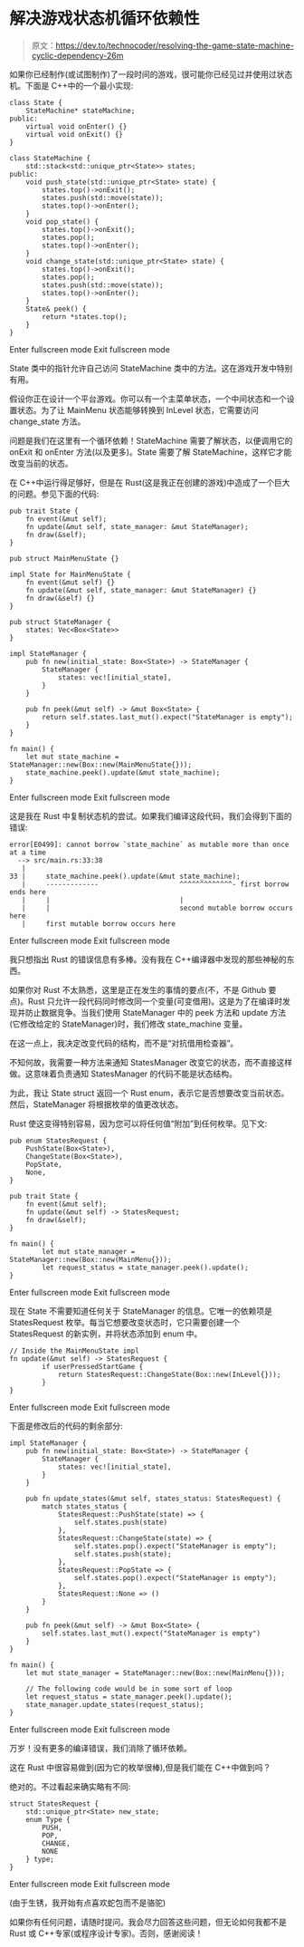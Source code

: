 # 解决游戏状态机循环依赖性

> 原文：<https://dev.to/technocoder/resolving-the-game-state-machine-cyclic-dependency-26m>

如果你已经制作(或试图制作)了一段时间的游戏，很可能你已经见过并使用过状态机。下面是 C++中的一个最小实现:

```
class State {
    StateMachine* stateMachine;
public:
    virtual void onEnter() {}
    virtual void onExit() {}
}

class StateMachine {
    std::stack<std::unique_ptr<State>> states;
public:
    void push_state(std::unique_ptr<State> state) {
        states.top()->onExit();
        states.push(std::move(state));
        states.top()->onEnter();
    }
    void pop_state() {
        states.top()->onExit();
        states.pop();
        states.top()->onEnter();
    }
    void change_state(std::unique_ptr<State> state) {
        states.top()->onExit();
        states.pop();
        states.push(std::move(state));
        states.top()->onEnter();
    }
    State& peek() {
        return *states.top();
    }
} 
```

Enter fullscreen mode Exit fullscreen mode

State 类中的指针允许自己访问 StateMachine 类中的方法。这在游戏开发中特别有用。

假设你正在设计一个平台游戏。你可以有一个主菜单状态，一个中间状态和一个设置状态。为了让 MainMenu 状态能够转换到 InLevel 状态，它需要访问 change_state 方法。

问题是我们在这里有一个循环依赖！StateMachine 需要了解状态，以便调用它的 onExit 和 onEnter 方法(以及更多)。State 需要了解 StateMachine，这样它才能改变当前的状态。

在 C++中运行得足够好，但是在 Rust(这是我正在创建的游戏)中造成了一个巨大的问题。参见下面的代码:

```
pub trait State {
    fn event(&mut self);
    fn update(&mut self, state_manager: &mut StateManager);
    fn draw(&self);
}

pub struct MainMenuState {}

impl State for MainMenuState {
    fn event(&mut self) {}
    fn update(&mut self, state_manager: &mut StateManager) {}
    fn draw(&self) {}
}

pub struct StateManager {
    states: Vec<Box<State>>
}

impl StateManager {
    pub fn new(initial_state: Box<State>) -> StateManager {
        StateManager {
            states: vec![initial_state],
        }
    }

    pub fn peek(&mut self) -> &mut Box<State> {
        return self.states.last_mut().expect("StateManager is empty");
    }
}

fn main() {
    let mut state_machine = StateManager::new(Box::new(MainMenuState{}));
    state_machine.peek().update(&mut state_machine);
} 
```

Enter fullscreen mode Exit fullscreen mode

这是我在 Rust 中复制状态机的尝试。如果我们编译这段代码，我们会得到下面的错误:

```
error[E0499]: cannot borrow `state_machine` as mutable more than once at a time
  --> src/main.rs:33:38
   |
33 |     state_machine.peek().update(&mut state_machine);
   |     -------------                    ^^^^^^^^^^^^^- first borrow ends here
   |     |                                |
   |     |                                second mutable borrow occurs here
   |     first mutable borrow occurs here 
```

Enter fullscreen mode Exit fullscreen mode

我只想指出 Rust 的错误信息有多棒。没有我在 C++编译器中发现的那些神秘的东西。

如果你对 Rust 不太熟悉，这里是正在发生的事情的要点(不，不是 Github 要点)。Rust 只允许一段代码同时修改同一个变量(可变借用)。这是为了在编译时发现并防止数据竞争。当我们使用 StateManager 中的 peek 方法和 update 方法(它修改给定的 StateManager)时，我们修改 state_machine 变量。

在这一点上，我决定改变代码的结构，而不是“对抗借用检查器”。

不知何故，我需要一种方法来通知 StatesManager 改变它的状态，而不直接这样做。这意味着负责通知 StatesManager 的代码不能是状态结构。

为此，我让 State struct 返回一个 Rust enum，表示它是否想要改变当前状态。然后，StateManager 将根据枚举的值更改状态。

Rust 使这变得特别容易，因为您可以将任何值“附加”到任何枚举。见下文:

```
pub enum StatesRequest {
    PushState(Box<State>),
    ChangeState(Box<State>),
    PopState,
    None,
}

pub trait State {
    fn event(&mut self);
    fn update(&mut self) -> StatesRequest;
    fn draw(&self);
}

fn main() {
        let mut state_manager = StateManager::new(Box::new(MainMenu{}));
        let request_status = state_manager.peek().update();
} 
```

Enter fullscreen mode Exit fullscreen mode

现在 State 不需要知道任何关于 StateManager 的信息。它唯一的依赖项是 StatesRequest 枚举。每当它想要改变状态时，它只需要创建一个 StatesRequest 的新实例，并将状态添加到 enum 中。

```
// Inside the MainMenuState impl
fn update(&mut self) -> StatesRequest {
        if userPressedStartGame {
            return StatesRequest::ChangeState(Box::new(InLevel{}));
        }
} 
```

Enter fullscreen mode Exit fullscreen mode

下面是修改后的代码的剩余部分:

```
impl StateManager {
    pub fn new(initial_state: Box<State>) -> StateManager {
        StateManager {
            states: vec![initial_state],
        }
    }

    pub fn update_states(&mut self, states_status: StatesRequest) {
        match states_status {
            StatesRequest::PushState(state) => {
                self.states.push(state)
            },
            StatesRequest::ChangeState(state) => {
                self.states.pop().expect("StateManager is empty");
                self.states.push(state);
            },
            StatesRequest::PopState => {
                self.states.pop().expect("StateManager is empty");
            },
            StatesRequest::None => ()
        }
    }

    pub fn peek(&mut self) -> &mut Box<State> {
        self.states.last_mut().expect("StateManager is empty")
    }
}

fn main() {
    let mut state_manager = StateManager::new(Box::new(MainMenu{}));

    // The following code would be in some sort of loop
    let request_status = state_manager.peek().update();
    state_manager.update_states(request_status);
} 
```

Enter fullscreen mode Exit fullscreen mode

万岁！没有更多的编译错误，我们消除了循环依赖。

这在 Rust 中很容易做到(因为它的枚举很棒),但是我们能在 C++中做到吗？

绝对的。不过看起来确实略有不同:

```
struct StatesRequest {
    std::unique_ptr<State> new_state;
    enum Type {
        PUSH,
        POP,
        CHANGE,
        NONE
    } type;
} 
```

Enter fullscreen mode Exit fullscreen mode

(由于生锈，我开始有点喜欢蛇包而不是骆驼)

如果你有任何问题，请随时提问。我会尽力回答这些问题，但无论如何我都不是 Rust 或 C++专家(或程序设计专家)。否则，感谢阅读！